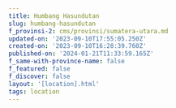 ```yaml
---
title: Humbang Hasundutan
slug: humbang-hasundutan
f_provinsi-2: cms/provinsi/sumatera-utara.md
updated-on: '2023-09-10T17:55:05.250Z'
created-on: '2023-09-10T16:28:39.760Z'
published-on: '2024-01-21T11:33:59.165Z'
f_same-with-province-name: false
f_featured: false
f_discover: false
layout: '[location].html'
tags: location
---
```



